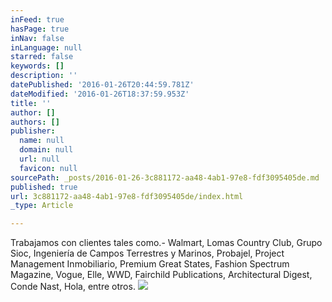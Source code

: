 ```yaml
---
inFeed: true
hasPage: true
inNav: false
inLanguage: null
starred: false
keywords: []
description: ''
datePublished: '2016-01-26T20:44:59.781Z'
dateModified: '2016-01-26T18:37:59.953Z'
title: ''
author: []
authors: []
publisher:
  name: null
  domain: null
  url: null
  favicon: null
sourcePath: _posts/2016-01-26-3c881172-aa48-4ab1-97e8-fdf3095405de.md
published: true
url: 3c881172-aa48-4ab1-97e8-fdf3095405de/index.html
_type: Article

---
```

Trabajamos con clientes tales como.-  Walmart, Lomas Country Club, Grupo Sioc, Ingeniería de Campos Terrestres y Marinos, Probajel, Project Management Inmobiliario, Premium Great States, Fashion Spectrum Magazine, Vogue, Elle, WWD, Fairchild Publications, Architectural Digest, Conde Nast, Hola, entre otros.
![](https://the-grid-user-content.s3-us-west-2.amazonaws.com/b3c45f24-08c0-4e2c-b0e4-82e81af987c8.JPG)
